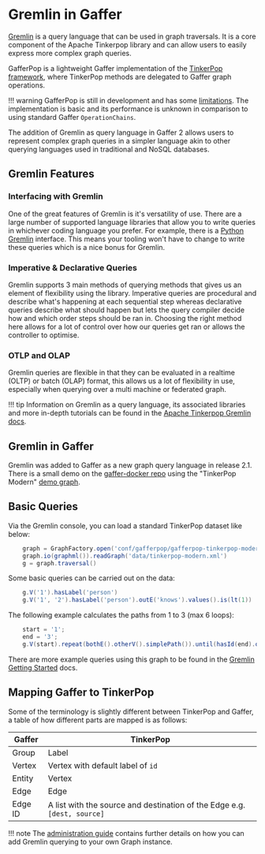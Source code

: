 # Gremlin in Gaffer

[Gremlin](https://tinkerpop.apache.org/gremlin.html) is a query language that can be used in graph traversals.
It is a core component of the Apache Tinkerpop library and can allow users to easily express more complex graph queries.

GafferPop is a lightweight Gaffer implementation of the [TinkerPop framework](https://tinkerpop.apache.org/), where TinkerPop methods are delegated to Gaffer graph operations.

!!! warning
    GafferPop is still in development and has some [limitations](gremlin-limits.md).
    The implementation is basic and its performance is unknown in comparison to using standard Gaffer `OperationChains`.

The addition of Gremlin as query language in Gaffer 2 allows users to represent complex graph queries in a simpler language akin to other querying languages used in traditional and NoSQL databases.

## Gremlin Features

### Interfacing with Gremlin

One of the great features of Gremlin is it's versatility of use.
There are a large number of supported language libraries that allow you to write queries in whichever coding language you prefer.
For example, there is a [Python Gremlin](https://pypi.org/project/gremlinpython/) interface.
This means your tooling won't have to change to write these queries which is a nice bonus for Gremlin.

### Imperative & Declarative Queries

Gremlin supports 3 main methods of querying methods that gives us an element of flexibility using the library.
Imperative queries are procedural and describe what's happening at each sequential step whereas declarative queries describe what should happen but lets the query compiler decide how and which order steps should be ran in.
Choosing the right method here allows for a lot of control over how our queries get ran or allows the controller to optimise.

### OTLP and OLAP

Gremlin queries are flexible in that they can be evaluated in a realtime (OLTP) or batch (OLAP) format, this allows us a lot of flexibility in use, especially when querying over a multi machine or federated graph.

!!! tip
    Information on Gremlin as a query language, its associated libraries and more in-depth tutorials can be found in the [Apache Tinkerpop Gremlin docs](https://tinkerpop.apache.org/gremlin.html).

## Gremlin in Gaffer

Gremlin was added to Gaffer as a new graph query language in release 2.1.
There is a small demo on the [gaffer-docker repo](https://github.com/gchq/gaffer-docker/tree/develop/docker/gremlin-gaffer) using the "TinkerPop Modern" [demo graph](https://tinkerpop.apache.org/docs/current/images/tinkerpop-modern.png).

## Basic Queries

Via the Gremlin console, you can load a standard TinkerPop dataset like below:

```groovy
    graph = GraphFactory.open('conf/gafferpop/gafferpop-tinkerpop-modern.properties')
    graph.io(graphml()).readGraph('data/tinkerpop-modern.xml')
    g = graph.traversal()
```

Some basic queries can be carried out on the data:

```groovy
    g.V('1').hasLabel('person')
    g.V('1', '2').hasLabel('person').outE('knows').values().is(lt(1))
```

The following example calculates the paths from 1 to 3 (max 6 loops):

```groovy
    start = '1';
    end = '3';
    g.V(start).repeat(bothE().otherV().simplePath()).until(hasId(end).or().loops().is(6)).path()
```

There are more example queries using this graph to be found in the [Gremlin Getting Started](https://tinkerpop.apache.org/docs/current/tutorials/getting-started/) docs.

## Mapping Gaffer to TinkerPop

Some of the terminology is slightly different between TinkerPop and Gaffer,
a table of how different parts are mapped is as follows:

| Gaffer | TinkerPop |
| --- | --- |
| Group | Label |
| Vertex | Vertex with default label of `id` |
| Entity | Vertex |
| Edge | Edge |
| Edge ID | A list with the source and destination of the Edge e.g. `[dest, source]` |

!!! note
    The [administration guide](../../../administration-guide/gaffer-deployment/gremlin.md) contains further details on how you can add Gremlin querying to your own Graph instance.

